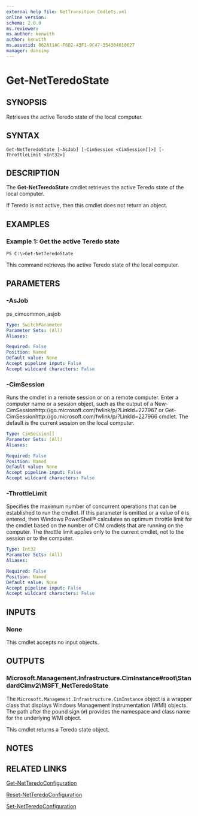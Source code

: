 ```yaml
---
external help file: NetTransition_Cmdlets.xml
online version: 
schema: 2.0.0
ms.reviewer:
ms.author: kenwith
author: kenwith
ms.assetid: 862A11AC-F6D2-43F1-9C47-354304610627
manager: dansimp
---
```


# Get-NetTeredoState

## SYNOPSIS
Retrieves the active Teredo state of the local computer.

## SYNTAX

```
Get-NetTeredoState [-AsJob] [-CimSession <CimSession[]>] [-ThrottleLimit <Int32>]
```

## DESCRIPTION
The **Get-NetTeredoState** cmdlet retrieves the active Teredo state of the local computer.

If Teredo is not active, then this cmdlet does not return an object.

## EXAMPLES

### Example 1: Get the active Teredo state
```
PS C:\>Get-NetTeredoState
```

This command retrieves the active Teredo state of the local computer.

## PARAMETERS

### -AsJob
ps_cimcommon_asjob

```yaml
Type: SwitchParameter
Parameter Sets: (All)
Aliases: 

Required: False
Position: Named
Default value: None
Accept pipeline input: False
Accept wildcard characters: False
```

### -CimSession
Runs the cmdlet in a remote session or on a remote computer.
Enter a computer name or a session object, such as the output of a New-CimSessionhttp://go.microsoft.com/fwlink/p/?LinkId=227967 or Get-CimSessionhttp://go.microsoft.com/fwlink/p/?LinkId=227966 cmdlet.
The default is the current session on the local computer.

```yaml
Type: CimSession[]
Parameter Sets: (All)
Aliases: 

Required: False
Position: Named
Default value: None
Accept pipeline input: False
Accept wildcard characters: False
```

### -ThrottleLimit
Specifies the maximum number of concurrent operations that can be established to run the cmdlet.
If this parameter is omitted or a value of `0` is entered, then Windows PowerShell® calculates an optimum throttle limit for the cmdlet based on the number of CIM cmdlets that are running on the computer.
The throttle limit applies only to the current cmdlet, not to the session or to the computer.

```yaml
Type: Int32
Parameter Sets: (All)
Aliases: 

Required: False
Position: Named
Default value: None
Accept pipeline input: False
Accept wildcard characters: False
```

## INPUTS

### None
This cmdlet accepts no input objects.

## OUTPUTS

### Microsoft.Management.Infrastructure.CimInstance#root\StandardCimv2\MSFT_NetTeredoState
The `Microsoft.Management.Infrastructure.CimInstance` object is a wrapper class that displays Windows Management Instrumentation (WMI) objects.
The path after the pound sign (`#`) provides the namespace and class name for the underlying WMI object.

This cmdlet returns a Teredo state object.

## NOTES

## RELATED LINKS

[Get-NetTeredoConfiguration](./Get-NetTeredoConfiguration.md)

[Reset-NetTeredoConfiguration](./Reset-NetTeredoConfiguration.md)

[Set-NetTeredoConfiguration](./Set-NetTeredoConfiguration.md)

